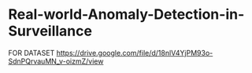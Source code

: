 # Real-world-Anomaly-Detection-in-Surveillance
FOR DATASET 
https://drive.google.com/file/d/18nlV4YjPM93o-SdnPQrvauMN_v-oizmZ/view 

